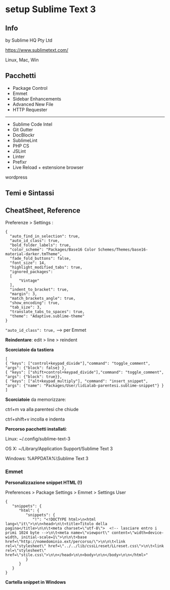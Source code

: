 # setup Sublime Text 3

## Info
by Sublime HQ Pty Ltd

https://www.sublimetext.com/

Linux, Mac, Win

## Pacchetti

- Package Control
- Emmet
- Sidebar Enhancements
- Advanced New File
- HTTP Requester
---------------------------
- Sublime Code Intel
- Git Gutter
- DocBlockr
- SublimeLint
- PHP CS
- JSLint
- Linter
- Prefixr
- Live Reload + estensione browser

wordpress 

## Temi e Sintassi



## CheatSheet, Reference

Preferenze > Settings :
  
  ```
{
	"auto_find_in_selection": true,
	"auto_id_class": true,
	"bold_folder_labels": true,
	"color_scheme": "Packages/Base16 Color Schemes/Themes/base16-material-darker.tmTheme",
	"fade_fold_buttons": false,
	"font_size": 14,
	"highlight_modified_tabs": true,
	"ignored_packages":
	[
		"Vintage"
	],
	"indent_to_bracket": true,
	"margin": 3,
	"match_brackets_angle": true,
	"show_encoding": true,
	"tab_size": 3,
	"translate_tabs_to_spaces": true,
	"theme": "Adaptive.sublime-theme"
}
  ```
  
```"auto_id_class": true,``` --> per Emmet

**Reindentare**:
edit > line > reindent

**Scorciatoie da tastiera**

```
[
{ "keys": ["control+keypad_divide"],"command": "toggle_comment", "args": {"block": false} },
{ "keys": ["shift+control+keypad_divide"],"command": "toggle_comment", "args": {"block": true}},
{ "keys": ["alt+keypad_multiply"], "command": "insert_snippet", "args": {"name": "Packages/User/lidialab-parentesi.sublime-snippet"} }
]
```

**Scorciatoie** da memorizzare:

ctrl+m va alla parentesi che chiude

ctrl+shift+v incolla e indenta

**Percorso pacchetti installati**:

Linux: ~/.config/sublime-text-3

OS X: ~/Library/Application Support/Sublime Text 3

Windows: %APPDATA%\Sublime Text 3

### Emmet
**Personalizzazione snippet HTML (!)**

Preferences > Package Settings > Emmet > Settings User
```
{
   "snippets": {
      "html": {
         "snippets": {
            "!": "<!DOCTYPE html>\n<html lang=\"it\">\n\n<head>\n\t<title>Titolo della pagina</title>\n\n\t<meta charset=\"utf-8\">  <!-- lasciare entro i primi 1024 byte -->\n\t<meta name=\"viewport\" content=\"width=device-width, initial-scale=1\">\n\n\t<base href=\"http://nomedominio.ext/percorso/\">\n\n\t<link rel=\"stylesheet\" href=\"../../lib/cssLLreset/LLreset.css\">\n\t<link rel=\"stylesheet\" href=\"stile.css\">\n\n</head>\n\n<body>\n\n</body>\n\n</html>"
         }
      }
   }
}
```

**Cartella snippet in Windows**

```C:\Users\nomeutente\AppData\Roaming\Sublime Text 3\Packages\User
